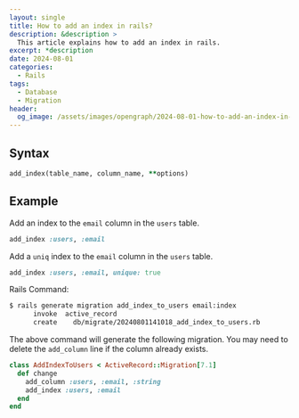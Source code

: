 ```yaml
---
layout: single
title: How to add an index in rails?
description: &description >
  This article explains how to add an index in rails.
excerpt: *description
date: 2024-08-01
categories:
  - Rails
tags:
  - Database
  - Migration
header:
  og_image: /assets/images/opengraph/2024-08-01-how-to-add-an-index-in-rails.png
---
```

## Syntax

```ruby
add_index(table_name, column_name, **options)
```

## Example

Add an index to the `email` column in the `users` table.

```ruby
add_index :users, :email
```

Add a `uniq` index to the `email` column in the `users` table.

```ruby
add_index :users, :email, unique: true
```

Rails Command:

```bash
$ rails generate migration add_index_to_users email:index
      invoke  active_record
      create    db/migrate/20240801141018_add_index_to_users.rb
```

The above command will generate the following migration.
You may need to delete the `add_column` line if the column already exists.

```ruby
class AddIndexToUsers < ActiveRecord::Migration[7.1]
  def change
    add_column :users, :email, :string
    add_index :users, :email
  end
end
```
